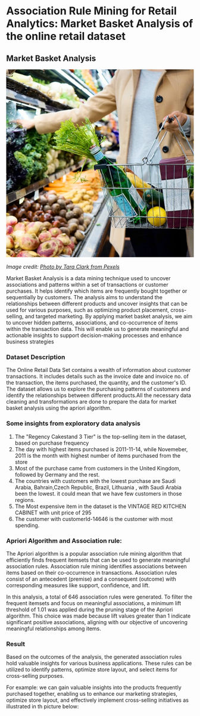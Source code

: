 # Association Rule Mining for Retail Analytics: Market Basket Analysis of the online retail dataset

## Market Basket Analysis
![Photo by Tara Clark from Pexels](https://github.com/vaadewoyin/Association-Rule-Mining-for-Retail-Analytics-Market-Basket-Analysis-/blob/main/image.jpg)

*Image credit: [Photo by Tara Clark from Pexels](https://www.pexels.com/photo/a-person-holding-a-basket-9070106/)*


Market Basket Analysis is a data mining technique used to uncover associations and patterns within a set of transactions or customer purchases. It helps identify which items are frequently bought together or sequentially by customers. The analysis aims to understand the relationships between different products and uncover insights that can be used for various purposes, such as optimizing product placement, cross-selling, and targeted marketing.
By applying market basket analysis, we aim to uncover hidden patterns, associations, and co-occurrence of items within the transaction data. This will enable us to generate meaningful and actionable insights to support decision-making processes and enhance business strategies

### Dataset Description
The Online Retail Data Set contains a wealth of information about customer transactions. It includes details such as the invoice date and invoice no. of the transaction, the items purchased, the quantity, and the customer's ID. The dataset allows us to explore the purchasing patterns of customers and identify the relationships between different products.All the necessary data cleaning and transformations are done to prepare the data for market basket analysis using the apriori algorithm.

### Some insights from exploratory data analysis
1. The "Regency Cakestand 3 Tier" is the top-selling item in the dataset, based on purchase frequency
2. The day with highest items purchased is 2011-11-14, while Novemeber, 2011 is the month with highest number of items purchased from the store
3. Most of the purchase came from customers in the United Kingdom, followed by Germany and the rest.
4. The countries with customers with the lowest purchase are Saudi Arabia, Bahrain,Czech Republic, Brazil, Lithuania , with Saudi Arabia been the lowest. it could mean that we have few customers in those regions.
5. The Most expensive item in the dataset is the VINTAGE RED KITCHEN CABINET with unit price of 295
6. The customer with customerId-14646 is the customer with most spending.

### Apriori Algorithm and Association rule:
The Apriori algorithm is a popular association rule mining algorithm that efficiently finds frequent itemsets that can be used to generate meaningful association rules. Association rule mining identifies associations between items based on their co-occurrence in transactions. Association rules consist of an antecedent (premise) and a consequent (outcome) with corresponding measures like support, confidence, and lift.

In this analysis, a total of 646 association rules were generated. To filter the frequent itemsets and focus on meaningful associations, a minimum lift threshold of 1.01 was applied during the pruning stage of the Apriori algorithm. This choice was made because lift values greater than 1 indicate significant positive associations, aligning with our objective of uncovering meaningful relationships among items.

### Result
Based on the outcomes of the analysis, the generated association rules hold valuable insights for various business applications. These rules can be utilized to identify patterns, optimize store layout, and select items for cross-selling purposes. 

For example:
we can gain valuable insights into the products frequently purchased together, enabling us to enhance our marketing strategies, optimize store layout, and effectively implement cross-selling initiatives as illustrated in th picture below:



